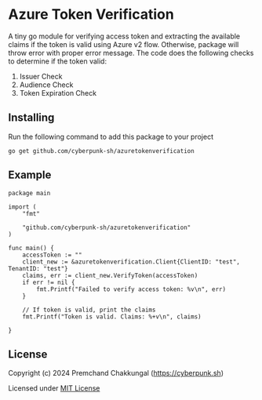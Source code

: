 # Azure Token Verification
A tiny go module for verifying access token and extracting the available claims if the token is valid using Azure v2 flow. Otherwise, package will throw error with proper error message.
The code does the following checks to determine if the token valid:
  1. Issuer Check
  2. Audience Check
  3. Token Expiration Check


## Installing
Run the following command to add this package to your project
```
go get github.com/cyberpunk-sh/azuretokenverification

```

## Example
```
package main

import (
	"fmt"

	"github.com/cyberpunk-sh/azuretokenverification"
)

func main() {
	accessToken := ""
	client_new := &azuretokenverification.Client{ClientID: "test", TenantID: "test"}
	claims, err := client_new.VerifyToken(accessToken)
	if err != nil {
		fmt.Printf("Failed to verify access token: %v\n", err)
	}

	// If token is valid, print the claims
	fmt.Printf("Token is valid. Claims: %+v\n", claims)

}

```

## License
Copyright (c) 2024 Premchand Chakkungal (https://cyberpunk.sh)

Licensed under [MIT License](./LICENSE)



